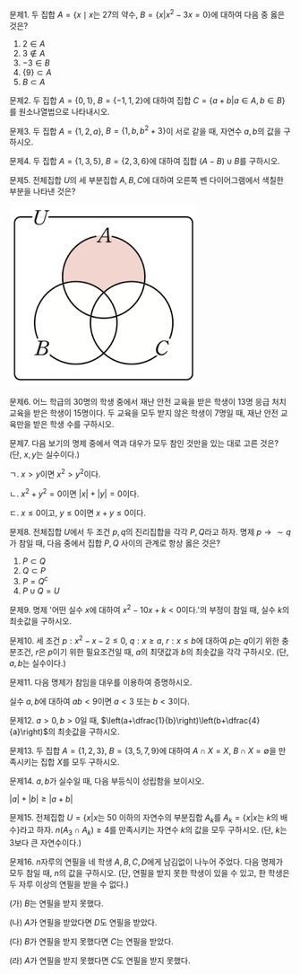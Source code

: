 

문제1. 두 집합 $A=\lbrace x\mid x\text{는 27의 약수}$, $B=\lbrace x|x^2-3x=0\rbrace$에 대하여 다음 중 옳은 것은?

1. $2\in A$
2. $3\not\in A$
3. $-3\in B$
4. $\lbrace 9\rbrace\subset A$
5. $B\subset A$


문제2. 두 집합 $A=\lbrace 0, 1\rbrace$, $B=\lbrace -1, 1, 2\rbrace$에 대하여 집합 $C=\lbrace a+b|a\in A, b\in B\rbrace$를 원소나열법으로 나타내시오. 


문제3. 두 집합 $A=\lbrace 1, 2, a\rbrace$, $B=\lbrace 1, b, b^2+3\rbrace$이 서로 같을 때, 자연수 $a, b$의 값을 구하시오. 

문제4. 두 집합 $A=\lbrace 1, 3, 5\rbrace$, $B=\lbrace 2, 3, 6\rbrace$에 대하여 집합 $(A-B)\cup B$를 구하시오. 

문제5. 전체집합 $U$의 세 부분집합 $A, B, C$에 대하여 오른쪽 벤 다이어그램에서 색칠한 부분을 나타낸 것은?

![](Pasted%20image%2020250804000043.png)

문제6. 어느 학급의 30명의 학생 중에서 재난 안전 교육을 받은 학생이 13명 응급 처치 교육을 받은 학생이 15명이다. 두 교육을 모두 받지 않은 학생이 7명일 때, 재난 안전 교육만을 받은 학생 수를 구하시오. 



문제7. 다음 보기의 명제 중에서 역과 대우가 모두 참인 것만을 있는 대로 고른 것은? (단, $x,y$는 실수이다.)

ㄱ. $x>y$이면 $x^2>y^2$이다.

ㄴ. $x^2+y^2=0$이면 $\lvert x\rvert+\lvert y\rvert=0$이다.

ㄷ. $x\leq 0$이고, $y\leq 0$이면 $x+y\leq{0}$이다.



문제8. 전체집합 $U$에서 두 조건 $p, q$의 진리집합을 각각 $P, Q$라고 하자. 명제 $p\longrightarrow \sim q$가 참일 때, 다음 중에서 집합 $P, Q$ 사이의 관계로 항상 옳은 것은?

1. $P\subset Q$
2. $Q\subset P$
3. $P=Q^c$
4. $P\cup Q=U$

문제9. 명제 '어떤 실수 $x$에 대하여 $x^2-10x+k<0$이다.'의 부정이 참일 때, 실수 $k$의 최솟값을 구하시오. 



문제10. 세 조건 $p:x^2-x-2\leq 0$, $q:x\geq a$, $r:x\leq b$에 대하여 $p$는 $q$이기 위한 충분조건, $r$은 $p$이기 위한 필요조건일 때, $a$의 최댓값과 $b$의 최솟값을 각각 구하시오. (단, $a, b$는 실수이다.)


문제11. 다음 명제가 참임을 대우를 이용하여 증명하시오. 

실수 $a, b$에 대하여 $ab<9$이면 $a<3$ 또는 $b<3$이다.



문제12. $a>0, b>0$일 때, $\left(a+\dfrac{1}{b}\right)\left(b+\dfrac{4}{a}\right)$의 최솟값을 구하시오. 



문제13. 두 집합 $A=\lbrace 1, 2, 3\rbrace$, $B=\lbrace 3, 5, 7, 9\rbrace$에 대하여 $A\cap X=X$, $B\cap X=\emptyset$을 만족시키는 집합 $X$를 모두 구하시오. 



문제14. $a, b$가 실수일 때, 다음 부등식이 성립함을 보이시오. 

$\lvert a\rvert+\lvert b\rvert\geq \lvert a+b\rvert$



문제15. 전체집합 $U=\lbrace x|x\text{는 50 이하의 자연수}$의 부분집합 $A_k$를 $A_k=\lbrace x|x\text{는 }k\text{의 배수}\rbrace$라고 하자. $n(A_3\cap A_k)\geq 4$를 만족시키는 자연수 $k$의 값을 모두 구하시오. (단, $k$는 $3$보다 큰 자연수이다.)



문제16. $n$자루의 연필을 네 학생 $A, B, C, D$에게 남김없이 나누어 주었다. 다음 명제가 모두 참일 때, $n$의 값을 구하시오. (단, 연필을 받지 못한 학생이 있을 수 있고, 한 학생은 두 자루 이상의 연필을 받을 수 없다.)

(가) $B$는 연필을 받지 못했다.

(나) $A$가 연필을 받았다면 $D$도 연필을 받았다.

(다) $B$가 연필을 받지 못했다면 $C$는 연필을 받았다.

(라) $A$가 연필을 받지 못했다면 $C$도 연필을 받지 못했다.


